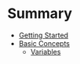 # Summary

- [Getting Started](./1-getting_started/getting_started.md)
- [Basic Concepts](./2-basic_concepts/basic_concepts.md)
  - [Variables](./2-basic_concepts/variables.md)

